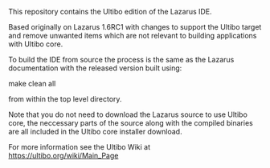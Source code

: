 This repository contains the Ultibo edition of the Lazarus IDE.

Based originally on Lazarus 1.6RC1 with changes to support the Ultibo target
and remove unwanted items which are not relevant to building applications with
Ultibo core.

To build the IDE from source the process is the same as the Lazarus documentation
with the released version built using:

make clean all

from within the top level directory.

Note that you do not need to download the Lazarus source to use Ultibo core, the
neccessary parts of the source along with the compiled binaries are all included
in the Ultibo core installer download.

For more information see the Ultibo Wiki at https://ultibo.org/wiki/Main_Page





